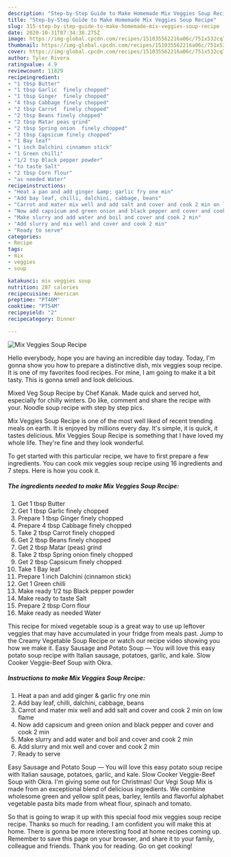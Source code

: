 ```yaml
---
description: "Step-by-Step Guide to Make Homemade Mix Veggies Soup Recipe"
title: "Step-by-Step Guide to Make Homemade Mix Veggies Soup Recipe"
slug: 315-step-by-step-guide-to-make-homemade-mix-veggies-soup-recipe
date: 2020-10-31T07:34:38.275Z
image: https://img-global.cpcdn.com/recipes/151035562216a06c/751x532cq70/mix-veggies-soup-recipe-recipe-main-photo.jpg
thumbnail: https://img-global.cpcdn.com/recipes/151035562216a06c/751x532cq70/mix-veggies-soup-recipe-recipe-main-photo.jpg
cover: https://img-global.cpcdn.com/recipes/151035562216a06c/751x532cq70/mix-veggies-soup-recipe-recipe-main-photo.jpg
author: Tyler Rivera
ratingvalue: 4.9
reviewcount: 11829
recipeingredient:
- "1 tbsp Butter"
- "1 tbsp Garlic  finely chopped"
- "1 tbsp Ginger  finely chopped"
- "4 tbsp Cabbage finely chopped"
- "2 tbsp Carrot  finely chopped"
- "2 tbsp Beans finely chopped"
- "2 tbsp Matar peas grind"
- "2 tbsp Spring onion  finely chopped"
- "2 tbsp Capsicum finely chopped"
- "1 Bay leaf"
- "1 inch Dalchini cinnamon stick"
- "1 Green chilli"
- "1/2 tsp Black pepper powder"
- "to taste Salt"
- "2 tbsp Corn flour"
- "as needed Water"
recipeinstructions:
- "Heat a pan and add ginger &amp; garlic fry one min"
- "Add bay leaf, chilli, dalchini, cabbage, beans"
- "Carrot and mater mix well and add salt and cover and cook 2 min on low flame"
- "Now add capsicum and green onion and black pepper and cover and cook 2 min"
- "Make slurry and add water and boil and cover and cook 2 min"
- "Add slurry and mix well and cover and cook 2 min"
- "Ready to serve"
categories:
- Recipe
tags:
- mix
- veggies
- soup

katakunci: mix veggies soup 
nutrition: 287 calories
recipecuisine: American
preptime: "PT40M"
cooktime: "PT54M"
recipeyield: "2"
recipecategory: Dinner

---
```



![Mix Veggies Soup Recipe](https://img-global.cpcdn.com/recipes/151035562216a06c/751x532cq70/mix-veggies-soup-recipe-recipe-main-photo.jpg)

Hello everybody, hope you are having an incredible day today. Today, I'm gonna show you how to prepare a distinctive dish, mix veggies soup recipe. It is one of my favorites food recipes. For mine, I am going to make it a bit tasty. This is gonna smell and look delicious.

Mixed Veg Soup Recipe by Chef Kanak. Made quick and served hot, especially for chilly winters. Do like, comment and share the recipe with your. Noodle soup recipe with step by step pics.

Mix Veggies Soup Recipe is one of the most well liked of recent trending meals on earth. It is enjoyed by millions every day. It's simple, it is quick, it tastes delicious. Mix Veggies Soup Recipe is something that I have loved my whole life. They're fine and they look wonderful.


To get started with this particular recipe, we have to first prepare a few ingredients. You can cook mix veggies soup recipe using 16 ingredients and 7 steps. Here is how you cook it.

<!--inarticleads1-->

##### The ingredients needed to make Mix Veggies Soup Recipe:

1. Get 1 tbsp Butter
1. Get 1 tbsp Garlic  finely chopped
1. Prepare 1 tbsp Ginger  finely chopped
1. Prepare 4 tbsp Cabbage finely chopped
1. Take 2 tbsp Carrot  finely chopped
1. Get 2 tbsp Beans finely chopped
1. Get 2 tbsp Matar (peas) grind
1. Take 2 tbsp Spring onion  finely chopped
1. Get 2 tbsp Capsicum finely chopped
1. Take 1 Bay leaf
1. Prepare 1 inch Dalchini (cinnamon stick)
1. Get 1 Green chilli
1. Make ready 1/2 tsp Black pepper powder
1. Make ready to taste Salt
1. Prepare 2 tbsp Corn flour
1. Make ready as needed Water


This recipe for mixed vegetable soup is a great way to use up leftover veggies that may have accumulated in your fridge from meals past. Jump to the Creamy Vegetable Soup Recipe or watch our recipe video showing you how we make it. Easy Sausage and Potato Soup — You will love this easy potato soup recipe with Italian sausage, potatoes, garlic, and kale. Slow Cooker Veggie-Beef Soup with Okra. 

<!--inarticleads2-->

##### Instructions to make Mix Veggies Soup Recipe:

1. Heat a pan and add ginger &amp; garlic fry one min
1. Add bay leaf, chilli, dalchini, cabbage, beans
1. Carrot and mater mix well and add salt and cover and cook 2 min on low flame
1. Now add capsicum and green onion and black pepper and cover and cook 2 min
1. Make slurry and add water and boil and cover and cook 2 min
1. Add slurry and mix well and cover and cook 2 min
1. Ready to serve


Easy Sausage and Potato Soup — You will love this easy potato soup recipe with Italian sausage, potatoes, garlic, and kale. Slow Cooker Veggie-Beef Soup with Okra. I&#39;m giving some out for Christmas! Our Vegi Soup Mix is made from an exceptional blend of delicious ingredients. We combine wholesome green and yellow split peas, barley, lentils and flavorful alphabet vegetable pasta bits made from wheat flour, spinach and tomato. 

So that is going to wrap it up with this special food mix veggies soup recipe recipe. Thanks so much for reading. I am confident you will make this at home. There is gonna be more interesting food at home recipes coming up. Remember to save this page on your browser, and share it to your family, colleague and friends. Thank you for reading. Go on get cooking!
